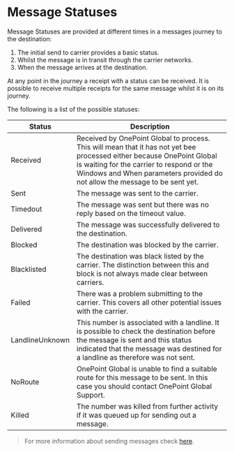 # Message Statuses
Message Statuses are provided at different times in a messages journey to the destination:
1. The initial send to carrier provides a basic status.
1. Whilst the message is in transit through the carrier networks.
1. When the message arrives at the destination.

At any point in the journey a receipt with a status can be received. It is possible to receive multiple receipts for the same message whilst it is on its journey.

The following is a list of the possible statuses:

Status | Description
------ | -----------
Received | Received by OnePoint Global to process. This will mean that it has not yet bee processed either because OnePoint Global is waiting for the carrier to respond or the Windows and When parameters provided do not allow the message to be sent yet.
Sent | The message was sent to the carrier.
Timedout | The message was sent but there was no reply based on the timeout value.
Delivered | The message was successfully delivered to the destination.
Blocked | The destination was blocked by the carrier.
Blacklisted | The destination was black listed by the carrier. The distinction between this and block is not always made clear between carriers.
Failed | There was a problem submitting to the carrier. This covers all other potential issues with the carrier.
LandlineUnknown | This number is associated with a landline. It is possible to check the destination before the message is sent and this status indicated that the message was destined for a landline as therefore was not sent.
NoRoute | OnePoint Global is unable to find a suitable route for this message to be sent. In this case you should contact OnePoint Global Support.
Killed | The number was killed from further activity if it was queued up for sending out a message.

> For more information about sending messages check [here](Message.md).

